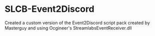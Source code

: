 # SLCB-Event2Discord
Created a custom version of the Event2Discord script pack created by Masterguy and using Ocgineer's StreamlabsEventReceiver.dll

